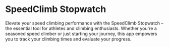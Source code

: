 # SpeedClimb Stopwatch

Elevate your speed climbing performance with the SpeedClimb Stopwatch – the essential tool for athletes and climbing enthusiasts. Whether you're a seasoned speed climber or just starting your journey, this app empowers you to track your climbing times and evaluate your progress.
